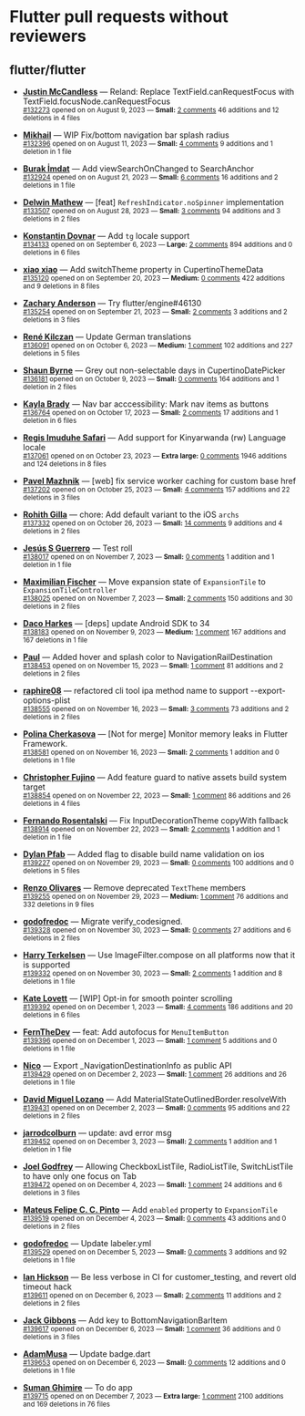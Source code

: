 # Flutter pull requests without reviewers

## flutter/flutter

* **[Justin McCandless](https://github.com/justinmc)** &mdash; Reland: Replace TextField.canRequestFocus with TextField.focusNode.canRequestFocus<br />
    <sub>[#132273](https://github.com/flutter/flutter/pull/132273) opened on on August 9, 2023 &mdash; **Small:** [2 comments](https://github.com/flutter/flutter/pull/132273) 46 additions and 12 deletions in 4 files</sub><br />

* **[Mikhail](https://github.com/mishapark)** &mdash; WIP Fix/bottom navigation bar splash radius<br />
    <sub>[#132396](https://github.com/flutter/flutter/pull/132396) opened on on August 11, 2023 &mdash; **Small:** [4 comments](https://github.com/flutter/flutter/pull/132396) 9 additions and 1 deletion in 1 file</sub><br />

* **[Burak İmdat](https://github.com/burakJs)** &mdash; Add viewSearchOnChanged to SearchAnchor<br />
    <sub>[#132924](https://github.com/flutter/flutter/pull/132924) opened on on August 21, 2023 &mdash; **Small:** [6 comments](https://github.com/flutter/flutter/pull/132924) 16 additions and 2 deletions in 1 file</sub><br />

* **[Delwin Mathew](https://github.com/opxdelwin)** &mdash; [feat] `RefreshIndicator.noSpinner` implementation<br />
    <sub>[#133507](https://github.com/flutter/flutter/pull/133507) opened on on August 28, 2023 &mdash; **Small:** [3 comments](https://github.com/flutter/flutter/pull/133507) 94 additions and 3 deletions in 2 files</sub><br />

* **[Konstantin Dovnar](https://github.com/Vorkytaka)** &mdash; Add `tg` locale support<br />
    <sub>[#134133](https://github.com/flutter/flutter/pull/134133) opened on on September 6, 2023 &mdash; **Large:** [2 comments](https://github.com/flutter/flutter/pull/134133) 894 additions and 0 deletions in 6 files</sub><br />

* **[xiao xiao](https://github.com/xiaoxiaowesley)** &mdash; Add switchTheme property in CupertinoThemeData <br />
    <sub>[#135120](https://github.com/flutter/flutter/pull/135120) opened on on September 20, 2023 &mdash; **Medium:** [0 comments](https://github.com/flutter/flutter/pull/135120) 422 additions and 9 deletions in 8 files</sub><br />

* **[Zachary Anderson](https://github.com/zanderso)** &mdash; Try flutter/engine#46130<br />
    <sub>[#135254](https://github.com/flutter/flutter/pull/135254) opened on on September 21, 2023 &mdash; **Small:** [2 comments](https://github.com/flutter/flutter/pull/135254) 3 additions and 2 deletions in 3 files</sub><br />

* **[René Kilczan](https://github.com/rekire)** &mdash; Update German translations<br />
    <sub>[#136091](https://github.com/flutter/flutter/pull/136091) opened on on October 6, 2023 &mdash; **Medium:** [1 comment](https://github.com/flutter/flutter/pull/136091) 102 additions and 227 deletions in 5 files</sub><br />

* **[Shaun Byrne](https://github.com/ShaunByrne-UniSA)** &mdash; Grey out non-selectable days in CupertinoDatePicker<br />
    <sub>[#136181](https://github.com/flutter/flutter/pull/136181) opened on on October 9, 2023 &mdash; **Small:** [0 comments](https://github.com/flutter/flutter/pull/136181) 164 additions and 1 deletion in 2 files</sub><br />

* **[Kayla Brady](https://github.com/KaylaBrady)** &mdash; Nav bar acccessibility: Mark nav items as buttons<br />
    <sub>[#136764](https://github.com/flutter/flutter/pull/136764) opened on on October 17, 2023 &mdash; **Small:** [2 comments](https://github.com/flutter/flutter/pull/136764) 17 additions and 1 deletion in 6 files</sub><br />

* **[Regis Imuduhe Safari](https://github.com/RegisSaffi)** &mdash; Add support for Kinyarwanda (rw) Language locale<br />
    <sub>[#137061](https://github.com/flutter/flutter/pull/137061) opened on on October 23, 2023 &mdash; **Extra large:** [0 comments](https://github.com/flutter/flutter/pull/137061) 1946 additions and 124 deletions in 8 files</sub><br />

* **[Pavel Mazhnik](https://github.com/p-mazhnik)** &mdash; [web] fix service worker caching for custom base href<br />
    <sub>[#137202](https://github.com/flutter/flutter/pull/137202) opened on on October 25, 2023 &mdash; **Small:** [4 comments](https://github.com/flutter/flutter/pull/137202) 157 additions and 22 deletions in 3 files</sub><br />

* **[Rohith Gilla](https://github.com/Rohithgilla12)** &mdash; chore: Add default variant to the iOS `archs`<br />
    <sub>[#137332](https://github.com/flutter/flutter/pull/137332) opened on on October 26, 2023 &mdash; **Small:** [14 comments](https://github.com/flutter/flutter/pull/137332) 9 additions and 4 deletions in 2 files</sub><br />

* **[Jesús S Guerrero](https://github.com/Jasguerrero)** &mdash; Test roll<br />
    <sub>[#138017](https://github.com/flutter/flutter/pull/138017) opened on on November 7, 2023 &mdash; **Small:** [0 comments](https://github.com/flutter/flutter/pull/138017) 1 addition and 1 deletion in 1 file</sub><br />

* **[Maximilian Fischer](https://github.com/fischerscode)** &mdash; Move expansion state of `ExpansionTile` to `ExpansionTileController`<br />
    <sub>[#138025](https://github.com/flutter/flutter/pull/138025) opened on on November 7, 2023 &mdash; **Small:** [2 comments](https://github.com/flutter/flutter/pull/138025) 150 additions and 30 deletions in 2 files</sub><br />

* **[Daco Harkes](https://github.com/dcharkes)** &mdash; [deps] update Android SDK to 34<br />
    <sub>[#138183](https://github.com/flutter/flutter/pull/138183) opened on on November 9, 2023 &mdash; **Medium:** [1 comment](https://github.com/flutter/flutter/pull/138183) 167 additions and 167 deletions in 1 file</sub><br />

* **[Paul](https://github.com/PAException)** &mdash; Added hover and splash color to NavigationRailDestination<br />
    <sub>[#138453](https://github.com/flutter/flutter/pull/138453) opened on on November 15, 2023 &mdash; **Small:** [1 comment](https://github.com/flutter/flutter/pull/138453) 81 additions and 2 deletions in 2 files</sub><br />

* **[raphire08](https://github.com/raphire08)** &mdash; refactored cli tool ipa method name to support --export-options-plist<br />
    <sub>[#138555](https://github.com/flutter/flutter/pull/138555) opened on on November 16, 2023 &mdash; **Small:** [3 comments](https://github.com/flutter/flutter/pull/138555) 73 additions and 2 deletions in 2 files</sub><br />

* **[Polina Cherkasova](https://github.com/polina-c)** &mdash; [Not for merge] Monitor memory leaks in Flutter Framework.<br />
    <sub>[#138581](https://github.com/flutter/flutter/pull/138581) opened on on November 16, 2023 &mdash; **Small:** [2 comments](https://github.com/flutter/flutter/pull/138581) 1 addition and 0 deletions in 1 file</sub><br />

* **[Christopher Fujino](https://github.com/christopherfujino)** &mdash; Add feature guard to native assets build system target<br />
    <sub>[#138854](https://github.com/flutter/flutter/pull/138854) opened on on November 22, 2023 &mdash; **Small:** [1 comment](https://github.com/flutter/flutter/pull/138854) 86 additions and 26 deletions in 4 files</sub><br />

* **[Fernando Rosentalski](https://github.com/talski)** &mdash; Fix InputDecorationTheme copyWith fallback<br />
    <sub>[#138914](https://github.com/flutter/flutter/pull/138914) opened on on November 22, 2023 &mdash; **Small:** [2 comments](https://github.com/flutter/flutter/pull/138914) 1 addition and 1 deletion in 1 file</sub><br />

* **[Dylan Pfab](https://github.com/DYLERN)** &mdash; Added flag to disable build name validation on ios<br />
    <sub>[#139227](https://github.com/flutter/flutter/pull/139227) opened on on November 29, 2023 &mdash; **Small:** [0 comments](https://github.com/flutter/flutter/pull/139227) 100 additions and 0 deletions in 5 files</sub><br />

* **[Renzo Olivares](https://github.com/Renzo-Olivares)** &mdash; Remove deprecated `TextTheme` members<br />
    <sub>[#139255](https://github.com/flutter/flutter/pull/139255) opened on on November 29, 2023 &mdash; **Medium:** [1 comment](https://github.com/flutter/flutter/pull/139255) 76 additions and 332 deletions in 9 files</sub><br />

* **[godofredoc](https://github.com/godofredoc)** &mdash; Migrate verify_codesigned.<br />
    <sub>[#139328](https://github.com/flutter/flutter/pull/139328) opened on on November 30, 2023 &mdash; **Small:** [0 comments](https://github.com/flutter/flutter/pull/139328) 27 additions and 6 deletions in 2 files</sub><br />

* **[Harry Terkelsen](https://github.com/harryterkelsen)** &mdash; Use ImageFilter.compose on all platforms now that it is supported<br />
    <sub>[#139332](https://github.com/flutter/flutter/pull/139332) opened on on November 30, 2023 &mdash; **Small:** [2 comments](https://github.com/flutter/flutter/pull/139332) 1 addition and 8 deletions in 1 file</sub><br />

* **[Kate Lovett](https://github.com/Piinks)** &mdash; [WIP] Opt-in for smooth pointer scrolling<br />
    <sub>[#139392](https://github.com/flutter/flutter/pull/139392) opened on on December 1, 2023 &mdash; **Small:** [4 comments](https://github.com/flutter/flutter/pull/139392) 186 additions and 20 deletions in 6 files</sub><br />

* **[FernTheDev](https://github.com/Fernthedev)** &mdash;  feat: Add autofocus for `MenuItemButton`<br />
    <sub>[#139396](https://github.com/flutter/flutter/pull/139396) opened on on December 1, 2023 &mdash; **Small:** [1 comment](https://github.com/flutter/flutter/pull/139396) 5 additions and 0 deletions in 1 file</sub><br />

* **[Nico](https://github.com/Rodsevich)** &mdash; Export _NavigationDestinationInfo as public API<br />
    <sub>[#139429](https://github.com/flutter/flutter/pull/139429) opened on on December 2, 2023 &mdash; **Small:** [1 comment](https://github.com/flutter/flutter/pull/139429) 26 additions and 26 deletions in 1 file</sub><br />

* **[David Miguel Lozano](https://github.com/davidmigloz)** &mdash; Add MaterialStateOutlinedBorder.resolveWith<br />
    <sub>[#139431](https://github.com/flutter/flutter/pull/139431) opened on on December 2, 2023 &mdash; **Small:** [0 comments](https://github.com/flutter/flutter/pull/139431) 95 additions and 22 deletions in 2 files</sub><br />

* **[jarrodcolburn](https://github.com/jarrodcolburn)** &mdash; update: avd error msg<br />
    <sub>[#139452](https://github.com/flutter/flutter/pull/139452) opened on on December 3, 2023 &mdash; **Small:** [2 comments](https://github.com/flutter/flutter/pull/139452) 1 addition and 1 deletion in 1 file</sub><br />

* **[Joel Godfrey](https://github.com/BaccanoMob)** &mdash; Allowing CheckboxListTile, RadioListTile, SwitchListTile to have only one focus on Tab<br />
    <sub>[#139472](https://github.com/flutter/flutter/pull/139472) opened on on December 4, 2023 &mdash; **Small:** [1 comment](https://github.com/flutter/flutter/pull/139472) 24 additions and 6 deletions in 3 files</sub><br />

* **[Mateus Felipe C. C. Pinto](https://github.com/mateusfccp)** &mdash; Add `enabled` property to `ExpansionTile`<br />
    <sub>[#139519](https://github.com/flutter/flutter/pull/139519) opened on on December 4, 2023 &mdash; **Small:** [0 comments](https://github.com/flutter/flutter/pull/139519) 43 additions and 0 deletions in 2 files</sub><br />

* **[godofredoc](https://github.com/godofredoc)** &mdash; Update labeler.yml<br />
    <sub>[#139529](https://github.com/flutter/flutter/pull/139529) opened on on December 5, 2023 &mdash; **Small:** [0 comments](https://github.com/flutter/flutter/pull/139529) 3 additions and 92 deletions in 1 file</sub><br />

* **[Ian Hickson](https://github.com/Hixie)** &mdash; Be less verbose in CI for customer_testing, and revert old timeout hack<br />
    <sub>[#139611](https://github.com/flutter/flutter/pull/139611) opened on on December 6, 2023 &mdash; **Small:** [2 comments](https://github.com/flutter/flutter/pull/139611) 11 additions and 2 deletions in 2 files</sub><br />

* **[Jack Gibbons](https://github.com/Gibbo97)** &mdash; Add key to BottomNavigationBarItem<br />
    <sub>[#139617](https://github.com/flutter/flutter/pull/139617) opened on on December 6, 2023 &mdash; **Small:** [1 comment](https://github.com/flutter/flutter/pull/139617) 36 additions and 0 deletions in 3 files</sub><br />

* **[AdamMusa](https://github.com/AdamMusa)** &mdash; Update badge.dart<br />
    <sub>[#139653](https://github.com/flutter/flutter/pull/139653) opened on on December 6, 2023 &mdash; **Small:** [0 comments](https://github.com/flutter/flutter/pull/139653) 12 additions and 0 deletions in 1 file</sub><br />

* **[Suman Ghimire](https://github.com/sumanghimire00)** &mdash; To do app<br />
    <sub>[#139715](https://github.com/flutter/flutter/pull/139715) opened on on December 7, 2023 &mdash; **Extra large:** [1 comment](https://github.com/flutter/flutter/pull/139715) 2100 additions and 169 deletions in 76 files</sub><br />

